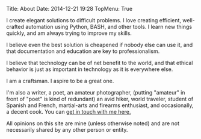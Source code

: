 Title: About
Date: 2014-12-21 19:28
TopMenu: True


I create elegant solutions to difficult problems. I love creating efficient,
well-crafted automation using Python, BASH, and other tools. I learn new things
quickly, and am always trying to improve my skills.

I believe even the best solution is cheapened if nobody else can use it, and
that documentation and education are key to professionalism.

I believe that technology can be of net benefit to the world, and that ethical
behavior is just as important in technology as it is everywhere else.

I am a craftsman. I aspire to be a great one.

I'm also a writer, a poet, an amateur photographer, (putting "amateur"
in front of "poet" is kind of redundant) an avid hiker, world traveler,
student of Spanish and French, martial-arts and firearms enthusiast, and
occasionally, a decent cook. You can [get in touch with me
here.](/contact "Contact John Mark Schofield")

All opinions on this site are mine (unless otherwise noted) and are not
necessarily shared by any other person or entity.